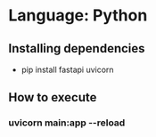 # Language: Python
## Installing dependencies
* pip install fastapi uvicorn

## How to execute
### uvicorn main:app --reload